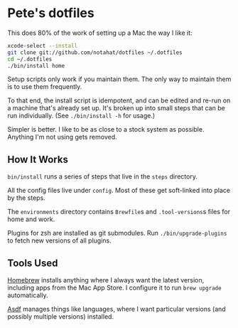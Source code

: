 # Pete's dotfiles

This does 80% of the work of setting up a Mac the way I like it:

```sh
xcode-select --install
git clone git://github.com/notahat/dotfiles ~/.dotfiles
cd ~/.dotfiles
./bin/install home
```

Setup scripts only work if you maintain them. The only way to maintain them is
to use them frequently.

To that end, the install script is idempotent, and can be edited and re-run on
a machine that's already set up. It's broken up into small steps that can be
run individually. (See `./bin/install -h` for usage.)

Simpler is better. I like to be as close to a stock system as possible.
Anything I'm not using gets removed.

## How It Works

`bin/install` runs a series of steps that live in the `steps` directory.

All the config files live under `config`. Most of these get soft-linked into
place by the steps.

The `environments` directory contains `Brewfile`s and `.tool-versions`s files
for home and work.

Plugins for zsh are installed as git submodules. Run `./bin/upgrade-plugins` to
fetch new versions of all plugins.

## Tools Used

[Homebrew](https://brew.sh) installs anything where I always want the latest
version, including apps from the Mac App Store. I configure it to run `brew
upgrade` automatically.

[Asdf](https://asdf-vm.com) manages things like languages, where I want
particular versions (and possibly multiple versions) installed.
